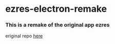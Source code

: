 # ezres-electron-remake
### This is a remake of the original app ezres
eriginal repo [here](https://github.com/ivoxprojects/ezres)
